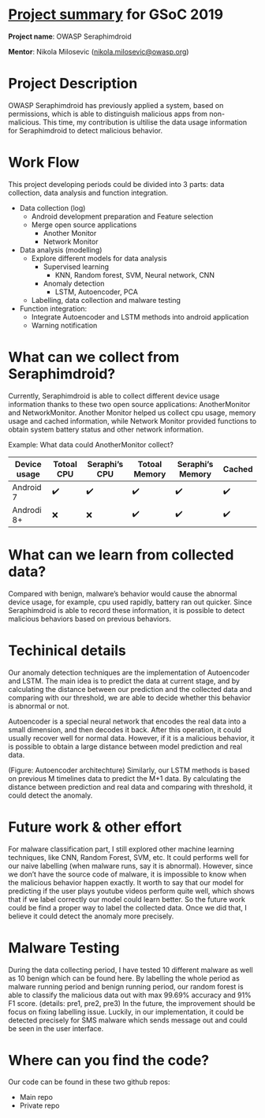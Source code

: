 # [Project summary](https://docs.google.com/document/d/1WzNZed2Et8eRn7xLYvWI_Wb-FUqpKK88eBp7XNqt20I/edit?usp=sharing) for GSoC 2019 
**Project name**: OWASP Seraphimdroid 

**Mentor**: Nikola Milosevic (nikola.milosevic@owasp.org)


# Project Description

OWASP Seraphimdroid has previously applied a system, based on permissions, which is able to distinguish malicious apps from non-malicious. This time, my contribution is ultilise the data usage information for Seraphimdroid to detect malicious behavior.

# Work Flow

This project developing periods could be divided into 3 parts: data collection, data analysis and function integration.
  - Data collection (log)
    - Android development preparation and Feature selection
    - Merge open source applications
      - Another Monitor
      - Network Monitor
  - Data analysis (modelling)
      - Explore different models for data analysis
        - Supervised learning
            - KNN, Random forest, SVM, Neural network, CNN
        - Anomaly detection
            - LSTM, Autoencoder, PCA
      - Labelling, data collection and malware testing
  - Function integration: 
    - Integrate Autoencoder and LSTM methods into android application
    - Warning notification

# What can we collect from Seraphimdroid?

Currently, Seraphimdroid is able to collect different device usage information thanks to these two open source applications: AnotherMonitor and NetworkMonitor. Another Monitor helped us collect cpu usage, memory usage and cached information, while Network Monitor provided functions to obtain system battery status and other network information. 

Example: What data could AnotherMonitor collect?


Device usage|Totoal CPU |Seraphi’s CPU|Totoal Memory|Seraphi’s Memory|Cached|
---|---|---|---|---|---
Android 7|✔️|✔️|✔️|✔️|✔️
Androdi 8+|❌|❌|✔️|✔️|✔️


# What can we learn from collected data?

Compared with benign, malware’s behavior would cause the abnormal device usage, for example, cpu used rapidly, battery ran out quicker. Since Seraphimdroid is able to record these information, it is possible to detect malicious behaviors based on previous behaviors. 

# Techinical details

Our anomaly detection techniques are the implementation of Autoencoder and LSTM. The main idea is to predict the data at current stage, and by calculating the distance between our prediction and the collected data and comparing with our threshold, we are able to decide whether this behavior is abnormal or not. 

Autoencoder is a special neural network that encodes the real data into a small dimension, and then decodes it back. After this operation, it could usually recover well for normal data. However, if it is a malicious behavior, it is possible to obtain a large distance between model prediction and real data.

(Figure: Autoencoder architechture)
Similarly, our LSTM methods is based on previous M timelines data to predict the M+1 data. By calculating the distance between prediction and real data and comparing with threshold, it could detect the anomaly.

# Future work & other effort

For malware classification part, I still explored other machine learning techniques, like CNN, Random Forest, SVM, etc. It could performs well for our naive labelling (when malware runs, say it is abnormal). However, since we don’t have the source code of malware, it is impossible to know when the malicious behavior happen exactly. It worth to say that our model for predicting if the user plays youtube videos perform quite well, which shows that if we label correctly our model could learn better. So the future work could be find a proper way to label the collected data. Once we did that, I believe it could detect the anomaly more precisely. 

# Malware Testing

During the data collecting period, I have tested 10 different malware as well as 10 benign which can be found here. By labelling the whole period as malware running period and benign running period, our random forest is able to classify the malicious data out with max 99.69% accuracy and 91% F1 score. (details: pre1, pre2, pre3) In the future, the improvement should be focus on fixing labelling issue. Luckily, in our implementation, it could be detected precisely for SMS malware which sends message out and could be seen in the user interface.

# Where can you find the code?
Our code can be found in these two github repos:
  - Main repo
  - Private repo



